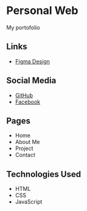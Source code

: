 # Personal Web
My portofolio
## Links
- [Figma Design](https://www.figma.com/design/3Z27vQ0sqMUM6AkKqVsJTr/PORTOFOLIO?node-id=0-1&t=QGrzwZPgCKIilfJv-1)

## Social Media
- [GitHub](https://github.com/ramandhaakbar04-cloud)
- [Facebook](https://www.facebook.com/Akbar.DaihatsuPoge)

## Pages
- Home
- About Me
- Project
- Contact 

## Technologies Used
- HTML
- CSS
- JavaScript

